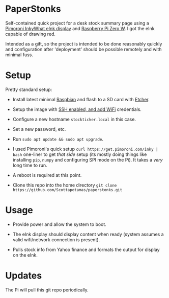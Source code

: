 # PaperStonks
Self-contained quick project for a desk stock summary page using a [Pimoroni InkyWhat eInk display](https://shop.pimoroni.com/products/inky-what?variant=13590497624147) and [Raspberry Pi Zero W](https://www.raspberrypi.org/products/raspberry-pi-zero-w/). I got the eInk capable of drawing red.

Intended as a gift, so the project is intended to be done reasonably quickly and configuration after 'deployment' should be possible remotely and with minimal fuss.

# Setup 

Pretty standard setup:

- Install latest minimal [Raspbian](https://www.raspberrypi.org/downloads/raspberry-pi-os/) and flash to a SD card with [Etcher](https://www.balena.io/etcher/). 

- Setup the image with [SSH enabled, and add WiFi](https://desertbot.io/blog/headless-pi-zero-w-wifi-setup-windows) credentials.

- Configure a new hostname `stockticker.local` in this case.
- Set a new password, etc.
- Run `sudo apt update && sudo apt upgrade`.

- I used Pimoroni's quick setup `curl https://get.pimoroni.com/inky | bash` one-liner to get _that side_ setup (its mostly doing things like installing `pip`, `numpy` and configuring SPI mode on the Pi). It takes a _very_ long time to run.
- A reboot is required at this point.
- Clone this repo into the home directory `git clone https://github.com/Scottapotamas/paperstonks.git`

# Usage

- Provide power and allow the system to boot.

- The eInk display should display content when ready (system assumes a valid wifi/network connection is present).

- Pulls stock info from Yahoo finance and formats the output for display on the eInk.



# Updates

The Pi will pull this git repo periodically.